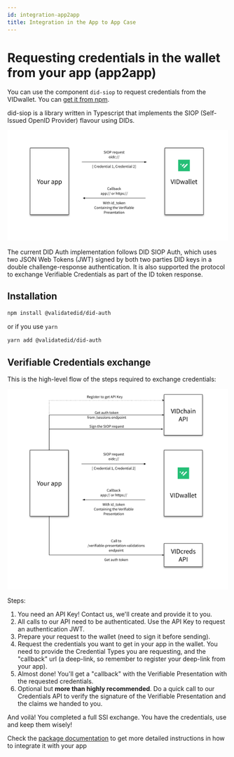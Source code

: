 ```yaml
---
id: integration-app2app
title: Integration in the App to App Case
---
```




# Requesting credentials in the wallet from your app (app2app)

You can use the component `did-siop` to request credentials from the VIDwallet. You can [get it from npm](https://www.npmjs.com/package/@validatedid/did-auth).

did-siop is a library written in Typescript that implements the SIOP (Self-Issued OpenID Provider) flavour using DIDs.

![siop](../_media/siop.png)

The current DID Auth implementation follows DID SIOP Auth, which uses two JSON Web Tokens (JWT) signed by both two parties DID keys in a double challenge-response authentication. It is also supported the protocol to exchange Verifiable Credentials as part of the ID token response.

## Installation

```bash
npm install @validatedid/did-auth
```

or if you use `yarn`

```bash
yarn add @validatedid/did-auth
```

## Verifiable Credentials exchange

This is the high-level flow of the steps required to exchange credentials:

![siop-vc-exchange](../_media/siop-vc-exchange.png)

Steps:

1. You need an API Key! Contact us, we'll create and provide it to you.
2. All calls to our API need to be authenticated. Use the API Key to request an authentication JWT.
3. Prepare your request to the wallet (need to sign it before sending).
4. Request the credentials you want to get in your app in the wallet. You need to provide the Credential Types you are requesting, and the "callback" url (a deep-link, so remember to register your deep-link from your app).
5. Almost done! You'll get a "callback" with the Verifiable Presentation with the requested credentials.
6. Optional but **more than highly recommended**. Do a quick call to our Credentials API to verify the signature of the Verifiable Presentation and the claims we handed to you.

And voilà! You completed a full SSI exchange. You have the credentials, use and keep them wisely!

Check the [package documentation](https://www.npmjs.com/package/@validatedid/did-auth) to get more detailed instructions in how to integrate it with your app
